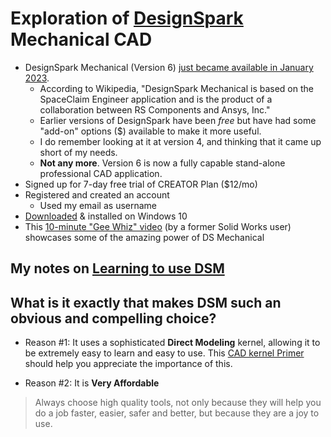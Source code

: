 # Exploration of [DesignSpark](https://www.rs-online.com/designspark/home) Mechanical CAD
* DesignSpark Mechanical (Version 6) [just became available in January 2023](https://www.eejournal.com/industry_news/rs-unveils-next-phase-of-designspark-engineering-community-offering-enhanced-and-personalised-resources/).
    * According to Wikipedia, "DesignSpark Mechanical is based on the SpaceClaim Engineer application and is the product of a collaboration between RS Components and Ansys, Inc."
    * Earlier versions of DesignSpark have been *free* but have had some "add-on" options ($) available to make it more useful.
    * I do remember looking at it at version 4, and thinking that it came up short of my needs.
    * **Not any more**. Version 6 is now a fully capable stand-alone professional CAD application.
* Signed up for 7-day free trial of CREATOR Plan ($12/mo) 
* Registered and created an account
    * Used my email as username
* [Downloaded](https://www.rs-online.com/designspark/mechanical-download-and-installation) & installed on Windows 10
* This [10-minute "Gee Whiz" video](https://www.youtube.com/watch?v=ZXgMY3-hlgs) (by a former Solid Works user) showcases some of the amazing power of DS Mechanical

## My notes on [Learning to use DSM](docs/learning.md)

## What is it exactly that makes DSM such an obvious and compelling choice?
* Reason #1: It uses a sophisticated **Direct Modeling** kernel, allowing it to be extremely easy to learn and easy to use. This [CAD kernel Primer](docs/kernel-primer.md) should help you appreciate the importance of this.
 
* Reason #2: It is **Very Affordable**

> Always choose high quality tools, not only because they will help you do a job faster, easier, safer and better, but because they are a joy to use.

